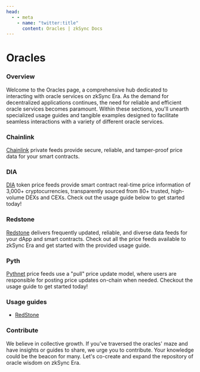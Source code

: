 ```yaml
---
head:
  - - meta
    - name: "twitter:title"
      content: Oracles | zkSync Docs
---
```


# Oracles

### **Overview**

Welcome to the Oracles page, a comprehensive hub dedicated to interacting with oracle services on zkSync Era. As the demand for decentralized applications continues, the need for reliable and efficient oracle services becomes paramount. Within these sections, you'll unearth specialized usage guides and tangible examples designed to facilitate seamless interactions with a variety of different oracle services.

### Chainlink

[Chainlink](https://docs.chain.link/data-feeds/price-feeds/addresses?network=zksync&page=1) private feeds provide secure, reliable, and tamper-proof price data for your smart contracts.

### DIA

[DIA](https://docs.diadata.org/products/token-price-feeds) token price feeds provide smart contract real-time price information of 3,000+ cryptocurrencies, transparently sourced from 80+ trusted, high-volume DEXs and CEXs. Check out the usage guide below to get started today!

### Redstone

[Redstone](https://docs.redstone.finance/docs/introduction) delivers frequently updated, reliable, and diverse data feeds for your dApp and smart contracts. Check out all the price feeds available to zkSync Era and get started with the provided usage guide.

### Pyth

[Pythnet](https://docs.pyth.network/price-feeds) price feeds use a "pull" price update model, where users are responsible for posting price updates on-chain when needed. Checkout the usage guide to get started today!

### Usage guides

- [RedStone](../tutorials/tooling-guides/redstone.md)

### Contribute

We believe in collective growth. If you've traversed the oracles' maze and have insights or guides to share, we urge you to contribute. Your knowledge could be the beacon for many. Let's co-create and expand the repository of oracle wisdom on zkSync Era.

